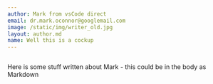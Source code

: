 ```yaml
---
author: Mark from vsCode direct
email: dr.mark.oconnor@googlemail.com
image: /static/img/writer_old.jpg
layout: author.md
name: Well this is a cockup
---
```


<img src="{{ image }}" alt="">

Here is some stuff written about Mark - this could be in the body as Markdown

